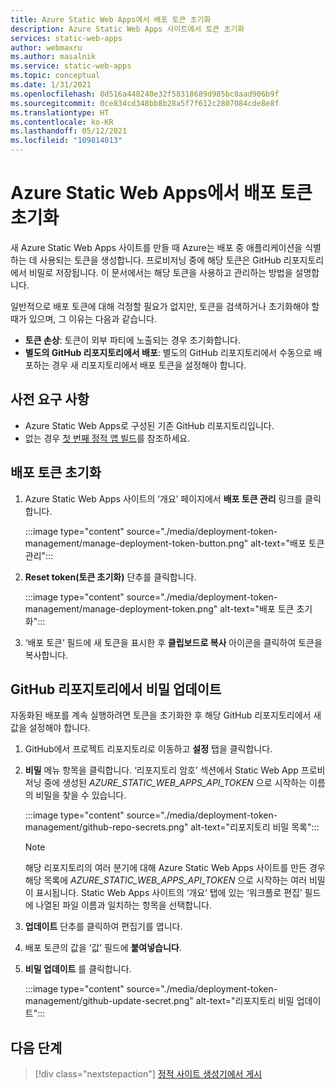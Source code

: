 ```yaml
---
title: Azure Static Web Apps에서 배포 토큰 초기화
description: Azure Static Web Apps 사이트에서 토큰 초기화
services: static-web-apps
author: webmaxru
ms.author: masalnik
ms.service: static-web-apps
ms.topic: conceptual
ms.date: 1/31/2021
ms.openlocfilehash: 8d516a448240e32f58318689d985bc0aad906b9f
ms.sourcegitcommit: 0ce834cd348bb8b28a5f7f612c2807084cde8e8f
ms.translationtype: HT
ms.contentlocale: ko-KR
ms.lasthandoff: 05/12/2021
ms.locfileid: "109814013"
---
```

# <a name="reset-deployment-tokens-in-azure-static-web-apps"></a>Azure Static Web Apps에서 배포 토큰 초기화

새 Azure Static Web Apps 사이트를 만들 때 Azure는 배포 중 애플리케이션을 식별하는 데 사용되는 토큰을 생성합니다. 프로비저닝 중에 해당 토큰은 GitHub 리포지토리에서 비밀로 저장됩니다. 이 문서에서는 해당 토큰을 사용하고 관리하는 방법을 설명합니다.

일반적으로 배포 토큰에 대해 걱정할 필요가 없지만, 토큰을 검색하거나 초기화해야 할 때가 있으며, 그 이유는 다음과 같습니다.

* **토큰 손상**: 토큰이 외부 파티에 노출되는 경우 초기화합니다.
* **별도의 GitHub 리포지토리에서 배포**: 별도의 GitHub 리포지토리에서 수동으로 배포하는 경우 새 리포지토리에서 배포 토큰을 설정해야 합니다.

## <a name="prerequisites"></a>사전 요구 사항

- Azure Static Web Apps로 구성된 기존 GitHub 리포지토리입니다.
- 없는 경우 [첫 번째 정적 앱 빌드](getting-started.md)를 참조하세요.

## <a name="reset-a-deployment-token"></a>배포 토큰 초기화

1. Azure Static Web Apps 사이트의 ‘개요’ 페이지에서 **배포 토큰 관리** 링크를 클릭합니다.

    :::image type="content" source="./media/deployment-token-management/manage-deployment-token-button.png" alt-text="배포 토큰 관리":::

1. **Reset token(토큰 초기화)** 단추를 클릭합니다.

    :::image type="content" source="./media/deployment-token-management/manage-deployment-token.png" alt-text="배포 토큰 초기화":::

1. ‘배포 토큰’ 필드에 새 토큰을 표시한 후 **클립보드로 복사** 아이콘을 클릭하여 토큰을 복사합니다.


## <a name="update-a-secret-in-the-github-repository"></a>GitHub 리포지토리에서 비밀 업데이트

자동화된 배포를 계속 실행하려면 토큰을 초기화한 후 해당 GitHub 리포지토리에서 새 값을 설정해야 합니다.

1. GitHub에서 프로젝트 리포지토리로 이동하고 **설정** 탭을 클릭합니다.
1. **비밀** 메뉴 항목을 클릭합니다. ‘리포지토리 암호’ 섹션에서 Static Web App 프로비저닝 중에 생성된 _AZURE_STATIC_WEB_APPS_API_TOKEN_ 으로 시작하는 이름의 비밀을 찾을 수 있습니다.

    :::image type="content" source="./media/deployment-token-management/github-repo-secrets.png" alt-text="리포지토리 비밀 목록":::

    > [!NOTE]
    > 해당 리포지토리의 여러 분기에 대해 Azure Static Web Apps 사이트를 만든 경우 해당 목록에 _AZURE_STATIC_WEB_APPS_API_TOKEN_ 으로 시작하는 여러 비밀이 표시됩니다. Static Web Apps 사이트의 ‘개요’ 탭에 있는 ‘워크플로 편집’ 필드에 나열된 파일 이름과 일치하는 항목을 선택합니다. 

1. **업데이트** 단추를 클릭하여 편집기를 엽니다.
1. 배포 토큰의 값을 ‘값’ 필드에 **붙여넣습니다**.
1. **비밀 업데이트** 를 클릭합니다.

    :::image type="content" source="./media/deployment-token-management/github-update-secret.png" alt-text="리포지토리 비밀 업데이트":::

## <a name="next-steps"></a>다음 단계

> [!div class="nextstepaction"]
> [정적 사이트 생성기에서 게시](publish-gatsby.md)

